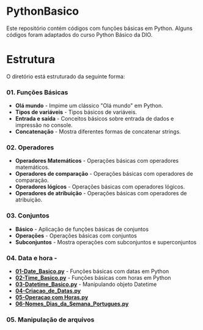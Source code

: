 # PythonBasico
Este repositório contém códigos com funções básicas em Python. Alguns códigos foram adaptados do curso Python Básico da DIO.

# Estrutura
O diretório está estruturado da seguinte forma:

### 01. Funções Básicas
* **Olá mundo** - Impime um clássico "Olá mundo" em Python.
* **Tipos de variáveis** - Tipos básicos de variáveis.
* **Entrada e saída** - Conceitos básicos sobre entrada de dados e impressão no console.
* **Concatenação** - Mostra diferentes formas de concatenar strings.

### 02. Operadores
* **Operadores Matemáticos** - Operações básicas com operadores matemáticos.
* **Operadores de comparação** - Operações básicas com operadores de comparação.
* **Operadores lógicos** - Operações básicas com operadores lógicos.
* **Operadores de atribuição** - Operações básicas com operadores de atribuição.

### 03. Conjuntos
* **Básico** - Aplicação de funções básicas de conjuntos
* **Operações** - Operações básicas com conjuntos
* **Subconjuntos** - Mostra operações com subconjuntos e superconjuntos

### 04. Data e hora - 
* <a href="https://github.com/wildson-lab/PythonBasico/blob/main/04-Data_Hora/01-Date_Basico.py">**01-Date_Basico.py**</a> - Funções básicas com datas em Python
* <a href="https://github.com/wildson-lab/PythonBasico/blob/main/04-Data_Hora/02-Time_Basico.py">**02-Time_Basico.py**</a> - Funções básicas com horas em Python
* <a href="https://github.com/wildson-lab/PythonBasico/blob/main/04-Data_Hora/03-Datetime_Basico.py">**03-Datetime_Basico.py**</a> - Manipulando objeto Datetime
* <a href="https://github.com/wildson-lab/PythonBasico/blob/main/04-Data_Hora/04-Criacao_de_Datas.py">**04-Criacao_de_Datas.py**</a>
* <a href="">**05-Operacao com Horas.py**</a>
* <a href="https://github.com/wildson-lab/PythonBasico/blob/main/04-Data_Hora/06-Nomes_Dias_da_Semana_Portugues.py">**06-Nomes_Dias_da_Semana_Portugues.py**</a>

### 05. Manipulação de arquivos
